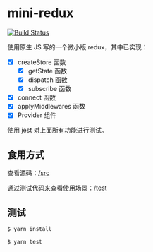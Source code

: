 # mini-redux

[![Build Status](https://travis-ci.org/Haixiang6123/mini-redux.svg?branch=master)](https://travis-ci.org/Haixiang6123/mini-redux)

使用原生 JS 写的一个微小版 redux，其中已实现：

- [x] createStore 函数
    - [x] getState 函数
    - [x] dispatch 函数
    - [x] subscribe 函数
- [x] connect 函数
- [x] applyMiddlewares 函数
- [x] Provider 组件

使用 jest 对上面所有功能进行测试。

## 食用方式

查看源码：[/src](https://github.com/Haixiang6123/easy-redux/tree/master/src)

通过测试代码来查看使用场景：[/test](https://github.com/Haixiang6123/easy-redux/tree/master/test)

## 测试

```bash
$ yarn install

$ yarn test
```
